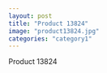 ```yaml
---
layout: post
title: "Product 13824"
image: "product13824.jpg"
categories: "category1"
---
```

Product 13824
